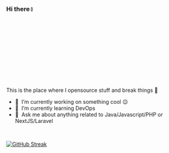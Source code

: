 ### Hi there <a href=""><img src="https://media.giphy.com/media/hvRJCLFzcasrR4ia7z/giphy.gif" width="5%"></a>
This is the place where I opensource stuff and break things :rofl:

- 🔭 &nbsp;I’m currently working on something cool :wink:
- 🌱 &nbsp;I’m currently learning DevOps
- 💬 &nbsp;Ask me about anything related to Java/Javascript/PHP or NextJS/Laravel

<br>

[![GitHub Streak](https://streak-stats.demolab.com?user=hany-vn&theme=java-dark&hide_border=true&border_radius=0&card_width=600&background=00000000)](https://git.io/streak-stats)
